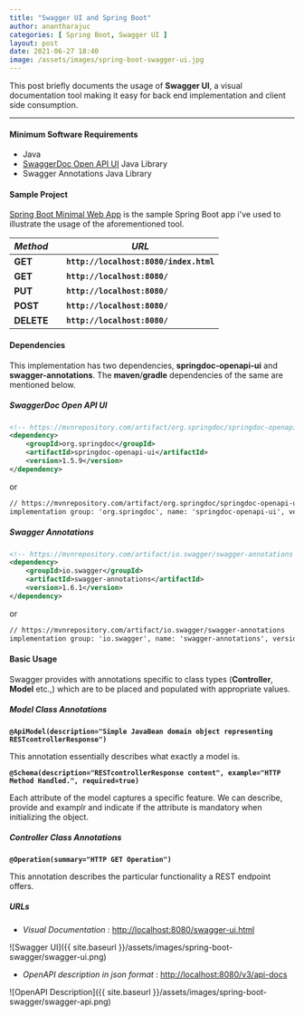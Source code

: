 ```yaml
---
title: "Swagger UI and Spring Boot"
author: anantharajuc
categories: [ Spring Boot, Swagger UI ]
layout: post
date: 2021-06-27 18:40
image: /assets/images/spring-boot-swagger-ui.jpg
---
```


This post briefly documents the usage of **Swagger UI**, a visual documentation tool making it easy for back end implementation and client side consumption. 

---

#### Minimum Software Requirements

- Java
- [SwaggerDoc Open API UI](https://swagger.io/tools/swagger-ui/) Java Library
- Swagger Annotations Java Library

#### Sample Project

[Spring Boot Minimal Web App](https://github.com/AnanthaRajuC/Spring-Boot-Minimal-Web-App) is the sample Spring Boot app i've used to illustrate the usage of the aforementioned tool.

| *Method*   |    |  *URL*                                 |
|------------|----|----------------------------------------|
| **GET**    |    | **`http://localhost:8080/index.html`** |
| **GET**    |    | **`http://localhost:8080/`**           |
| **PUT**    |    | **`http://localhost:8080/`**           | 
| **POST**   |    | **`http://localhost:8080/`**           | 
| **DELETE** |    | **`http://localhost:8080/`**           |

#### Dependencies

This implementation has two dependencies, **springdoc-openapi-ui** and **swagger-annotations**. The **maven**/**gradle** dependencies of the same are mentioned below.

##### SwaggerDoc Open API UI

~~~xml
<!-- https://mvnrepository.com/artifact/org.springdoc/springdoc-openapi-ui -->
<dependency>
    <groupId>org.springdoc</groupId>
    <artifactId>springdoc-openapi-ui</artifactId>
    <version>1.5.9</version>
</dependency>
~~~

or

~~~txt
// https://mvnrepository.com/artifact/org.springdoc/springdoc-openapi-ui
implementation group: 'org.springdoc', name: 'springdoc-openapi-ui', version: '1.5.9'
~~~

##### Swagger Annotations

~~~xml
<!-- https://mvnrepository.com/artifact/io.swagger/swagger-annotations -->
<dependency>
    <groupId>io.swagger</groupId>
    <artifactId>swagger-annotations</artifactId>
    <version>1.6.1</version>
</dependency>
~~~

or

~~~txt
// https://mvnrepository.com/artifact/io.swagger/swagger-annotations
implementation group: 'io.swagger', name: 'swagger-annotations', version: '1.6.1'
~~~

#### Basic Usage

Swagger provides with annotations specific to class types (**Controller**, **Model** etc.,) which are to be placed and populated with appropriate values.

##### Model Class Annotations

**`@ApiModel(description="Simple JavaBean domain object representing RESTcontrollerResponse")`**

This annotation essentially describes what exactly a model is.

**`@Schema(description="RESTcontrollerResponse content", example="HTTP Method Handled.", required=true)`**

Each attribute of the model captures a specific feature. We can describe, provide and examplr and indicate if the attribute is mandatory when initializing the object.

##### Controller Class Annotations

**`@Operation(summary="HTTP GET Operation")`**

This annotation describes the particular functionality a REST endpoint offers.

##### URLs

- *Visual Documentation* : [http://localhost:8080/swagger-ui.html](http://localhost:8080/swagger-ui.html)

![Swagger UI]({{ site.baseurl }}/assets/images/spring-boot-swagger/swagger-ui.png)  

- *OpenAPI description in json format* : [http://localhost:8080/v3/api-docs](http://localhost:8080/v3/api-docs)

![OpenAPI Description]({{ site.baseurl }}/assets/images/spring-boot-swagger/swagger-api.png)  

